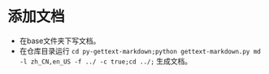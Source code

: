 # 添加文档

- 在base文件夹下写文档。
- 在仓库目录运行 `cd py-gettext-markdown;python gettext-markdown.py md -l zh_CN,en_US -f ../ -c true;cd ../;` 生成文档。
